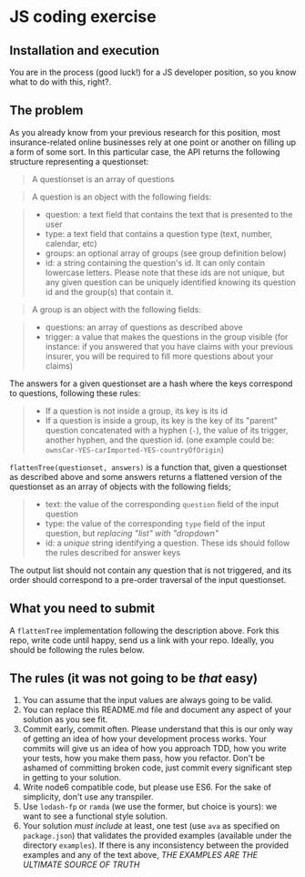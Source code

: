 # JS coding exercise

## Installation and execution

You are in the process (good luck!) for a JS developer position, so you know what to do with this, right?.

## The problem

As you already know from your previous research for this position, most insurance-related online businesses rely at one point or another on filling up a form of some sort.
In this particular case, the API returns the following structure representing a questionset:

> A questionset is an array of questions

> A question is an object with the following fields:

> * question: a text field that contains the text that is presented to the user
> * type: a text field that contains a question type (text, number, calendar, etc)
> * groups: an optional array of groups (see group definition below)
> * id: a string containing the question's id. It can only contain lowercase letters. Please note that these ids are not unique, but any given question can be uniquely identified knowing its question id and the group(s) that contain it.

> A group is an object with the following fields:

> * questions: an array of questions as described above
> * trigger: a value that makes the questions in the group visible (for instance: if you answered that you have claims with your previous insurer, you will be required to fill more questions about your claims)

The answers for a given questionset are a hash where the keys correspond to questions, following these rules:

> * If a question is not inside a group, its key is its id
> * If a question is inside a group, its key is the key of its "parent" question concatenated with a hyphen (``-``), the value of its trigger, another hyphen, and the question id. (one example could be: ``ownsCar-YES-carImported-YES-countryOfOrigin``)


``flattenTree(questionset, answers)`` is a function that, given a questionset as described above and some answers returns a flattened version of the questionset as an array of objects with the following fields;

> * text: the value of the corresponding ``question`` field of the input question
> * type: the value of the corresponding ``type`` field of the input question, but  *replacing "list" with "dropdown"*
> * id: a *unique* string identifying a question. These ids should follow the rules described for answer keys

The output list should not contain any question that is not triggered, and its order should correspond to a pre-order traversal of the input questionset.

## What you need to submit

A ``flattenTree`` implementation following the description above. Fork this repo, write code until happy, send us a link with your repo. Ideally, you should be following the rules below.

## The rules (it was not going to be _that_ easy)

1. You can assume that the input values are always going to be valid.
1. You can replace this README.md file and document any aspect of your solution as you see fit.
1. Commit early, commit often.
   Please understand that this is our only way of getting an idea of how your development process works.
   Your commits will give us an idea of how you approach TDD, how you write your tests, how you make them pass, how you refactor.
   Don't be ashamed of committing broken code, just commit every significant step in getting to your solution.
1. Write node6 compatible code, but please use ES6. For the sake of simplicity, don't use any transpiler.
1. Use ``lodash-fp`` or ``ramda`` (we use the former, but choice is yours): we want to see a functional style solution.
1. Your solution *must include* at least, one test (use ``ava`` as specified on ``package.json``) that validates the provided examples (available under the directory ``examples``). If there is any inconsistency between the provided examples and any of the text above, *THE EXAMPLES ARE THE ULTIMATE SOURCE OF TRUTH*
